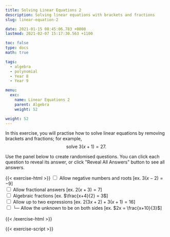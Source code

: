 ```yaml
---
title: Solving Linear Equations 2
description: Solving linear equations with brackets and fractions
slug: linear-equation-2

date: 2021-01-15 08:45:06.783 +0800
lastmod: 2021-02-07 15:17:30.563 +1100

toc: false
type: docs
math: true

tags:
  - algebra
  - polynomial
  - Year 8
  - Year 9

menu:
  exc:
    name: Linear Equations 2
    parent: Algebra
    weight: 52

weight: 52
---
```


In this exercise, you will practise how to solve linear equations by removing brackets and fractions; for example, $$ \text{solve}~3(x+1) = 27. $$

Use the panel below to create randomised questions. You can click each question to reveal its answer, or click "Reveal All Answers" button to see all answers.

{{< exercise-html >}}
<input type="checkbox" id="neg" />
<label for="neg">Allow negative numbers and roots [ex. $3(x-2) = -9$] </label><br />
<input type="checkbox" id="frac0" />
<label for="frac0">Allow fractional answers [ex. $2(x+3) = 7$] </label><br />
<input type="checkbox" id="frac1" />
<label for="frac1">Algebraic fractions [ex. $\frac{x+4}{2} = 3$] </label><br />
<input type="checkbox" id="two" />
<label for="two">Allow up to two expressions [ex. $2(3x+2) + 3(x+1) = 16$] </label><br />
<input type="checkbox" id="both" />
<label for="both">└─ Allow the unknown to be on both sides [ex. $2x = \frac{x+10}{3}$] </label><br />
<br>
{{< /exercise-html >}}

{{< exercise-script >}}

<script>
  function genQs() {
    // Question area
    const qbox = document.getElementById("questions");
    const qinst = document.getElementById("instructions");
    // Read value from the form
    const nq = document.getElementById("nq").value;
    let neg,frac0,frac1,two,both;
    [neg,frac0,frac1,two,both] = 
      ["neg","frac0","frac1","two","both"].map(chked);
    both = two? both : false; // both depends on two
    // Sanity check
    nqIsNumber = /[\d+]/.test(nq);
    if ( !nqIsNumber || nq<1 || nq>10 ) {
      qbox.innerHTML = "Error: Invalid number of questions!";
      return;
    }
    // Coefficients
    const pool5 = arange(2, 5);
    const pool9 = arange(0, 9);
    const poolDenom = arange(2, 9);
    if (neg) {
      pool5.push(...arange(-5, -1));
      pool9.push(...arange(-9, -1));
      poolDenom.push(...arange(-9, -2));
    }
    const poolLett = 'abcdefghijkmnpqrstuvwxyz'.split('');
    // Make questions
    qinst.innerHTML = "Solve the following linear equations.";
    qbox.innerHTML = "";
    let options = MathJax.getMetricsFor(qbox);
    options.display = false;
    MathJax.texReset();
    for (let i = 0; i < nq; i++) {
      const lett = choice(poolLett);
      const ans = new Frac(choice(pool9), frac0? choice(pool9,"z") : 1);
      let lhs, rhs;
      let lhsTex, rhsTex;
      lhs = new Poly([0, ans.d], lett);
      rhs = new Frac(ans.n);
      // if the coefficient of x is not 1, -1, for 50% of chance,
      if (!frac1 && Math.abs(ans.d)!=1 && yn()) { 
        // factorise the coefficient of x to make a bracket
        const op = neg? "n" : "";
        const num0 = new Frac(choice(factorsOf(ans.d, op), "1"));
        const num1 = choice(pool5);
        lhs = lhs.mult(num0.reci()).add(num1);
        lhsTex = `${num0.tex("c")}\\left(${lhs.tex()}\\right)`;
        rhs = rhs.add(num0.mult(num1))
        rhsTex = rhs.tex();
      } else if (!frac1) {
        // multiply the lhs by a number to make a bracket
        const num0 = new Frac(choice(pool5));
        const num1 = choice(pool5);
        const num2 = choice(pool9);
        lhs = lhs.mult(num1).add(num2);
        lhsTex = `${num0.tex("c")}\\left(${lhs.tex()}\\right)`;
        rhs = rhs.mult(num1).add(num2).mult(num0)
        rhsTex = rhs.tex();
      } else {
        // make a fraction
        // choose coefficients so that the rhs has at least one proper factor
        let num0, num1, num2, factors = [];
        while (factors.length < 1) {
          num1 = choice(pool5);
          num2 = choice(pool9);
          factors = factorsOf(num1*rhs+num2, "p");
        }
        num0 = choice(factors);
        lhs = lhs.mult(num1).add(num2);
        lhsTex = `\\dfrac{${lhs.tex()}}{${Math.abs(num0)}}`;
        lhsTex = (num0<0? "-" : "") + lhsTex;
        rhs = rhs.mult(num1).add(num2).mult(new Frac(1, num0));
        rhsTex = rhs.tex();
      }
      if (two) { // add a second expression
        const gen = () => yn()? new Frac(choice(pool9)) : 0;
        let newPoly, newPolyVal = new Frac(1, 2);
        let num11;
        switch (choice(arange(1, frac1? 3 : 2))) {
          case 1 : // add another bracket
            num11 = new Frac(choice(pool5));
            while (newPolyVal.d != 1) { // ensure the value is an integer
              newPoly = new Poly(genCoeffs(1, gen, 1, 2), lett);
              newPolyVal = newPoly.eval(ans).mult(num11);
            }
            if (both && yn()) { // add on the rhs
              rhs = rhs.sub(newPolyVal);
              if (yn()) {
                rhsTex = `${num11.mult(-1).tex("c")}\\left(${newPoly.tex()}\\right)` + rhs.tex("s");
              } else {
                rhsTex = rhs.tex() + `${num11.mult(-1).tex("sc")}\\left(${newPoly.tex()}\\right)`;
              }
            } else { // add on the lhs
              lhsTex += `${num11.tex("sc")}\\left(${newPoly.tex()}\\right)`
              rhs = rhs.add(newPolyVal);
              rhsTex = rhs.tex();
            }
            break;
          case 2 : // add polynomial (without bracket)
            while (newPolyVal.d != 1) { // ensure the value is an integer
              newPoly = new Poly(genCoeffs(1, gen, 0, 1), lett);
              newPolyVal = newPoly.eval(ans);
            }
            if (both && yn()) { // add on the rhs
              rhs = rhs.sub(newPolyVal);
              rhsTex = newPoly.add(rhs).tex();
            } else { // add on the lhs
              const op2 = newPoly.order == 1? "sc" : "s";
              lhsTex += newPoly.tex(op2);
              rhs = rhs.add(newPolyVal);
              rhsTex = rhs.tex();
            }
            break;
          case 3 : // add a fraction
            // choose the denominator from a factor
            while (typeof num11 === "undefined") {
              newPoly = new Poly(genCoeffs(1, gen, 1, 2), lett);
              newPolyVal = newPoly.eval(ans);
              num11 = choice(factorsOf(newPolyVal, neg? "np" : "p"));
            }
            let sign;
            if (both && yn()) { // add on the rhs
              rhs = rhs.sub(newPolyVal.div(num11));
              if (yn()) {
                sign = num11 > 0 ? "" : "-";
                rhsTex = `${sign} \\dfrac{${newPoly.tex()}}{${Math.abs(num11)}}` + rhs.tex("s");
              } else {
                sign = num11 > 0 ? "+" : "-";
                rhsTex = rhs.tex() + `${sign} \\dfrac{${newPoly.tex()}}{${Math.abs(num11)}}`;
              }
            } else { // add on the lhs
              sign = num11 > 0 ? "+" : "-";
              lhsTex += `${sign} \\dfrac{${newPoly.tex()}}{${Math.abs(num11)}}`;
              rhs = rhs.add(newPolyVal.div(num11));
              rhsTex = rhs.tex();
            }
        } // end switch

      } // endif (two)

      const qTex = `${lhsTex} = ${rhsTex}`;
      const aTex = `\\boldsymbol{\\implies ${lett} = ${ans.reduce().tex()}}`;
      render(qTex, aTex, options).then((li) => {
        qbox.appendChild(li);
        MathJax.startup.document.clear();
        MathJax.startup.document.updateDocument();
      });
    }
    return;
  }
</script>